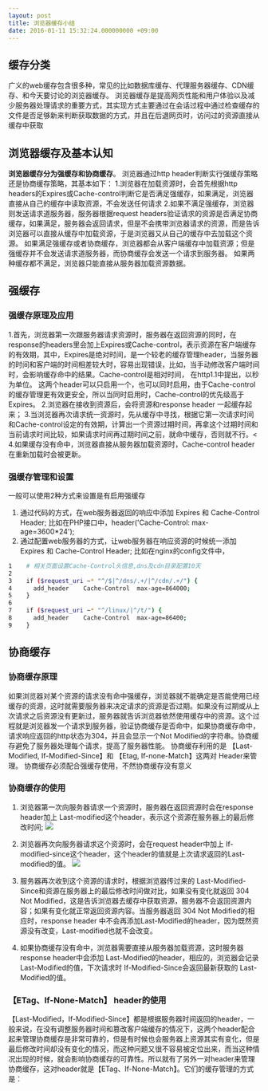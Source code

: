 ```yaml
---
layout: post
title: 浏览器缓存小结
date: 2016-01-11 15:32:24.000000000 +09:00
---
```

## 缓存分类
广义的web缓存包含很多种，常见的比如数据库缓存、代理服务器缓存、CDN缓存、和今天要讨论的浏览器缓存。
浏览器缓存是提高网页性能和用户体验以及减少服务器处理请求的重要方式，其实现方式主要通过在会话过程中通过检查缓存的文件是否足够新来判断获取数据的方式，并且在后退网页时，访问过的资源直接从缓存中获取



## 浏览器缓存及基本认知
**浏览器缓存分为强缓存和协商缓存**。
浏览器通过http header判断实行强缓存策略还是协商缓存策略，其基本如下：
1.浏览器在加载资源时，会首先根据http headers的Expires或Cache-control判断它是否满足强缓存，如果满足，浏览器直接从自己的缓存中读取资源，不会发送任何请求
2.如果不满足强缓存，浏览器则发送请求道服务器，服务器根据request headers验证请求的资源是否满足协商缓存，如果满足，服务器会返回请求，但是不会携带浏览器请求的资源，而是告诉浏览器可以直接从缓存中加载资源，于是浏览器又从自己的缓存中去加载这个资源。
如果满足强缓存或者协商缓存，浏览器都会从客户端缓存中加载资源；但是强缓存并不会发送请求道服务器，而协商缓存会发送一个请求到服务器。
如果两种缓存都不满足，浏览器只能直接从服务器加载资源数据。

## 强缓存

### 强缓存原理及应用
1.首先，浏览器第一次跟服务器请求资源时，服务器在返回资源的同时，在response的headers里会加上Expires或Cache-control，表示资源在客户端缓存的有效期，其中，Expires是绝对时间，是一个较老的缓存管理header，当服务器的时间和客户端的时间相差较大时，容易出现错误，比如，当手动修改客户端时间时，会影响缓存命中的结果。Cache-control是相对时间， 在http1.1中提出，以秒为单位。
这两个header可以只启用一个，也可以同时启用，由于Cache-control的缓存管理更有效更安全，所以当同时启用时，Cache-control的优先级高于Expires。
2.浏览器在接收到资源后，会将资源和response header 一起缓存起来；
3.当浏览器再次请求统一资源时，先从缓存中寻找，根据它第一次请求时间和Cache-control设定的有效期，计算出一个资源过期时间，再拿这个过期时间和当前请求时间比较，如果请求时间再过期时间之前，就命中缓存，否则就不行。<
4.如果缓存没有命中，浏览器直接从服务器加载资源时，Cache-control header 在重新加载时会被更新。
### 强缓存管理和设置
一般可以使用2种方式来设置是有启用强缓存
1. 通过代码的方式，在web服务器返回的响应中添加 Expires 和 Cache-Control Header;
比如在PHP接口中，header('Cache-Control: max-age=3600*24');
2. 通过配置web服务器的方式，让web服务器在响应资源的时候统一添加  Expires 和 Cache-Control Header;
比如在nginx的config文件中，
```bash
1    # 相关页面设置Cache-Control头信息,dns及cdn目录配置10天
2
3    if ($request_uri ~* "^/$|^/dns/.+/|^/cdn/.+/") {
4      add_header    Cache-Control  max-age=864000;
5    }
6
7    if ($request_uri ~* "^/linux/|^/t/") {
8      add_header    Cache-Control  max-age=86400;
9    }
```
## 协商缓存
### 协商缓存原理
如果浏览器对某个资源的请求没有命中强缓存，浏览器就不能确定是否能使用已经缓存的资源，这时就需要服务器来决定请求的资源是否过期。如果没有过期或从上次请求之后资源没有更新过，服务器就告诉浏览器依然使用缓存中的资源。这个过程就是浏览器发一个请求到服务器，验证协商缓存是否命中，如果协商缓存命中，请求响应返回的http状态为304，并且会显示一个Not Modified的字符串。协商缓存避免了服务器处理每个请求，提高了服务器性能。
协商缓存利用的是 【Last-Modified, If-Modified-Since】和 【Etag, If-none-Match】这两对 Header来管理。
协商缓存必须配合强缓存使用，不然协商缓存没有意义

### 协商缓存的使用
1. 浏览器第一次向服务器请求一个资源时，服务器在返回资源时会在response header加上 Last-modified这个header，表示这个资源在服务器上的最后修改时间;
![](http://images2015.cnblogs.com/blog/459873/201601/459873-20160115111438210-1551540589.png)

2. 浏览器再次向服务器请求这个资源时，会在request header中加上 If-modified-since这个header，这个header的值就是上次请求返回的Last-modified的值。
![](http://images2015.cnblogs.com/blog/459873/201601/459873-20160115125437460-1062702620.png)

3. 服务器再次收到这个资源的请求时，根据浏览器传过来的 Last-Modified-Since和资源在服务器上的最后修改时间做对比，如果没有变化就返回 304 Not Modified，这是告诉浏览器去缓存中获取资源，服务器不会返回资源内容；如果有变化就正常返回资源内容。当服务器返回 304 Not Modified的相应时，response header 中不会再添加Last-Modified的header，因为既然资源没有改变，Last-modified也就不会改变。

4. 如果协商缓存没有命中，浏览器需要直接从服务器加载资源，这时服务器 response header中会添加 Last-Modified的header，相应的，浏览器会记录 Last-Modified的值，下次请求时 If-Modified-Since会返回最新获取的 Last-Modified的值。

### 【ETag、If-None-Match】 header的使用
【Last-Modified，If-Modified-Since】都是根据服务器时间返回的header，一般来说，在没有调整服务器时间和篡改客户端缓存的情况下，这两个header配合起来管理协商缓存是非常可靠的，但是有时候也会服务器上资源其实有变化，但是最后修改时间却没有变化的情况，而这种问题又很不容易被定位出来，而当这种情况出现的时候，就会影响协商缓存的可靠性。所以就有了另外一对header来管理协商缓存，这对header就是【ETag、If-None-Match】。它们的缓存管理的方式是：











